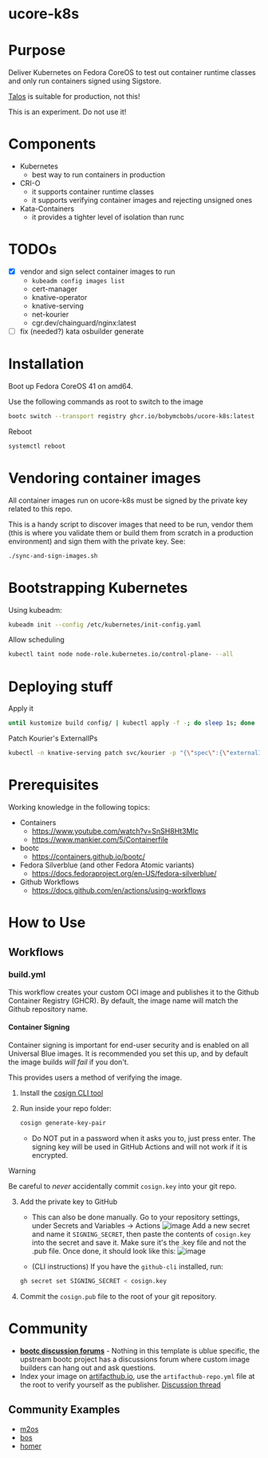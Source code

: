 # ucore-k8s

# Purpose

Deliver Kubernetes on Fedora CoreOS to test out container runtime classes and only run containers signed using Sigstore.

[Talos](https://talos.dev) is suitable for production, not this!

This is an experiment. Do not use it!

# Components

- Kubernetes
  - best way to run containers in production
- CRI-O
  - it supports container runtime classes
  - it supports verifying container images and rejecting unsigned ones
- Kata-Containers
  - it provides a tighter level of isolation than runc

# TODOs

- [x] vendor and sign select container images to run
  - `kubeadm config images list`
  - cert-manager
  - knative-operator
  - knative-serving
  - net-kourier
  - cgr.dev/chainguard/nginx:latest
- [ ] fix (needed?) kata osbuilder generate

# Installation

Boot up Fedora CoreOS 41 on amd64.

Use the following commands as root to switch to the image

``` bash
bootc switch --transport registry ghcr.io/bobymcbobs/ucore-k8s:latest
```

Reboot

``` bash
systemctl reboot
```

# Vendoring container images

All container images run on ucore-k8s must be signed by the private key related to this repo.

This is a handy script to discover images that need to be run, vendor them (this is where you validate them or build them from scratch in a production environment) and sign them with the private key. See:

```bash
./sync-and-sign-images.sh
```

# Bootstrapping Kubernetes

Using kubeadm:

``` bash
kubeadm init --config /etc/kubernetes/init-config.yaml
```

Allow scheduling

``` bash
kubectl taint node node-role.kubernetes.io/control-plane- --all
```

# Deploying stuff

Apply it

``` bash
until kustomize build config/ | kubectl apply -f -; do sleep 1s; done
```

Patch Kourier's ExternalIPs

``` bash
kubectl -n knative-serving patch svc/kourier -p "{\"spec\":{\"externalIPs\":[\"$(hostname -I | awk '{print $1}')\"]}}"
```

# Prerequisites

Working knowledge in the following topics:

- Containers
  - https://www.youtube.com/watch?v=SnSH8Ht3MIc
  - https://www.mankier.com/5/Containerfile
- bootc
  - https://containers.github.io/bootc/
- Fedora Silverblue (and other Fedora Atomic variants)
  - https://docs.fedoraproject.org/en-US/fedora-silverblue/
- Github Workflows
  - https://docs.github.com/en/actions/using-workflows

# How to Use

## Workflows

### build.yml

This workflow creates your custom OCI image and publishes it to the Github Container Registry (GHCR). By default, the image name will match the Github repository name.

#### Container Signing

Container signing is important for end-user security and is enabled on all Universal Blue images. It is recommended you set this up, and by default the image builds *will fail* if you don't.

This provides users a method of verifying the image.

1. Install the [cosign CLI tool](https://edu.chainguard.dev/open-source/sigstore/cosign/how-to-install-cosign/#installing-cosign-with-the-cosign-binary)

2. Run inside your repo folder:

    ```bash
    cosign generate-key-pair
    ```

    
    - Do NOT put in a password when it asks you to, just press enter. The signing key will be used in GitHub Actions and will not work if it is encrypted.

> [!WARNING]
> Be careful to *never* accidentally commit `cosign.key` into your git repo.

3. Add the private key to GitHub

    - This can also be done manually. Go to your repository settings, under Secrets and Variables -> Actions
    ![image](https://user-images.githubusercontent.com/1264109/216735595-0ecf1b66-b9ee-439e-87d7-c8cc43c2110a.png)
    Add a new secret and name it `SIGNING_SECRET`, then paste the contents of `cosign.key` into the secret and save it. Make sure it's the .key file and not the .pub file. Once done, it should look like this:
    ![image](https://user-images.githubusercontent.com/1264109/216735690-2d19271f-cee2-45ac-a039-23e6a4c16b34.png)

    - (CLI instructions) If you have the `github-cli` installed, run:

    ```bash
    gh secret set SIGNING_SECRET < cosign.key
    ```

4. Commit the `cosign.pub` file to the root of your git repository.

# Community

- [**bootc discussion forums**](https://github.com/containers/bootc/discussions) - Nothing in this template is ublue specific, the upstream bootc project has a discussions forum where custom image builders can hang out and ask questions.
- Index your image on [artifacthub.io](https://artifacthub.io), use the `artifacthub-repo.yml` file at the root to verify yourself as the publisher. [Discussion thread](https://universal-blue.discourse.group/t/listing-your-custom-image-on-artifacthub/6446)

## Community Examples

- [m2os](https://github.com/m2giles/m2os)
- [bos](https://github.com/bsherman/bos)
- [homer](https://github.com/bketelsen/homer/)
